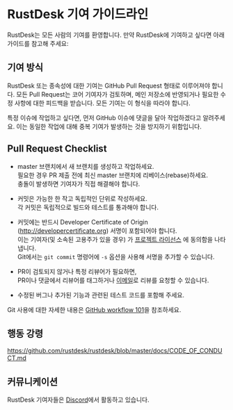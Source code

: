 #  RustDesk 기여 가이드라인

RustDesk는 모든 사람의 기여를 환영합니다. 만약 RustDesk에 기여하고 싶다면 아래 가이드를 참고해 주세요:

## 기여 방식

RustDesk 또는 종속성에 대한 기여는 GitHub Pull Request 형태로 이루어져야 합니다.
모든 Pull Request는 코어 기여자가 검토하며, 메인 저장소에 반영되거나 필요한 수정 사항에 대한 피드백을 받습니다.
모든 기여는 이 형식을 따라야 합니다.

특정 이슈에 작업하고 싶다면, 먼저 GitHub 이슈에 댓글을 달아 작업하겠다고 알려주세요.
이는 동일한 작업에 대해 중복 기여가 발생하는 것을 방지하기 위함입니다.

## Pull Request Checklist

- master 브랜치에서 새 브랜치를 생성하고 작업하세요.<br/>
필요한 경우 PR 제출 전에 최신 master 브랜치에 리베이스(rebase)하세요.<br/>
충돌이 발생하면 기여자가 직접 해결해야 합니다.

- 커밋은 가능한 한 작고 독립적인 단위로 작성하세요.<br/>
각 커밋은 독립적으로 빌드와 테스트를 통과해야 합니다.

- 커밋에는 반드시 Developer Certificate of Origin (http://developercertificate.org) 서명이 포함되어야 합니다.<br/> 
이는 기여자(및 소속된 고용주가 있을 경우) 가 [프로젝트 라이선스](../LICENCE) 에 동의함을 나타냅니다.<br/>
Git에서는 `git commit` 명령어에 `-s` 옵션을 사용해 서명을 추가할 수 있습니다.

- PR이 검토되지 않거나 특정 리뷰어가 필요하면, 
<br/> PR이나 댓글에서 리뷰어를 태그하거나 [이메일](mailto:info@rustdesk.com)로 리뷰를 요청할 수 있습니다.

- 수정된 버그나 추가된 기능과 관련된 테스트 코드를 포함해 주세요.

Git 사용에 대한 자세한 내용은 [GitHub workflow 101](https://github.com/servo/servo/wiki/GitHub-workflow)을 참조하세요.

## 행동 강령

https://github.com/rustdesk/rustdesk/blob/master/docs/CODE_OF_CONDUCT.md

## 커뮤니케이션

RustDesk 기여자들은 [Discord](https://discord.gg/nDceKgxnkV)에서 활동하고 있습니다.
